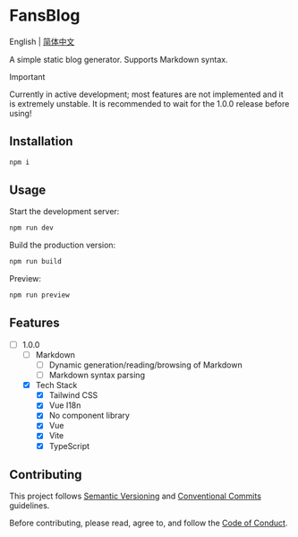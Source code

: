 # FansBlog

English | [简体中文](/docs/README-zh.md)

A simple static blog generator.
Supports Markdown syntax.

> [!IMPORTANT]
> Currently in active development; most features are not implemented and it is extremely unstable.
> It is recommended to wait for the 1.0.0 release before using!

## Installation

```bash
npm i
```

## Usage

Start the development server:

```bash
npm run dev
```

Build the production version:

```bash
npm run build
```

Preview:

```bash
npm run preview
```

## Features

- [ ] 1.0.0
  - [ ] Markdown
    - [ ] Dynamic generation/reading/browsing of Markdown
    - [ ] Markdown syntax parsing
  - [x] Tech Stack
    - [x] Tailwind CSS
    - [x] Vue I18n
    - [x] No component library
    - [x] Vue
    - [x] Vite
    - [x] TypeScript

## Contributing

This project follows [Semantic Versioning](https://semver.org/) and [Conventional Commits](https://www.conventionalcommits.org/en/v1.0.0/) guidelines.

Before contributing, please read, agree to, and follow the [Code of Conduct](/CODE_OF_CONDUCT.md).
